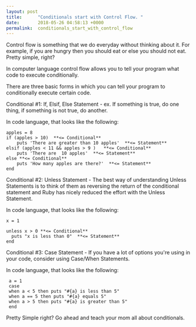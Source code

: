 ```yaml
---
layout: post
title:      "Conditionals start with Control Flow. "
date:       2018-05-26 04:58:13 +0000
permalink:  conditionals_start_with_control_flow
---
```




Control flow is something that we do everyday without thinking about it. For example, if you are hungry then you should eat or else you should not eat. Pretty simple, right?


In computer language control flow allows you to tell your program what code to execute conditionally. 

There are three basic forms in which you can tell your program to conditionally execute certain code.  

Conditional #1: If, Elsif, Else Statement - ex. If something is true, do one thing, if something is not true, do another. 

In code language, that looks like the following:

```
apples = 8
if (apples > 10)  **<= Conditional**
    puts 'There are greater than 10 apples'  **<= Statement**
elsif (apples < 11 && apples > 9 )   **<= Conditional**
    puts 'There are  10 apples'  **<= Statement**
else **<= Conditional**
    puts 'How many apples are there?'  **<= Statement**
end
```

Conditional #2: Unless Statement - The best way of understanding Unless Statements is to think of them as reversing the return of the conditional statement and Ruby has nicely reduced the effort with the Unless Statement. 

In code language, that looks like the following:

```
x = 1

unless x > 0 **<= Conditional**
  puts "x is less than 0"  **<= Statement**
end
```


Conditional #3: Case Statement - If you have a lot of options you're using in your code, consider using Case/When Statements.

In code language, that looks like the following:

```
 a = 1
 case 
 when a < 5 then puts "#{a} is less than 5"    
 when a == 5 then puts "#{a} equals 5"   
 when a > 5 then puts "#{a} is greater than 5" 
 end
```



Pretty Simple right? Go ahead and teach your mom all about conditionals. 






